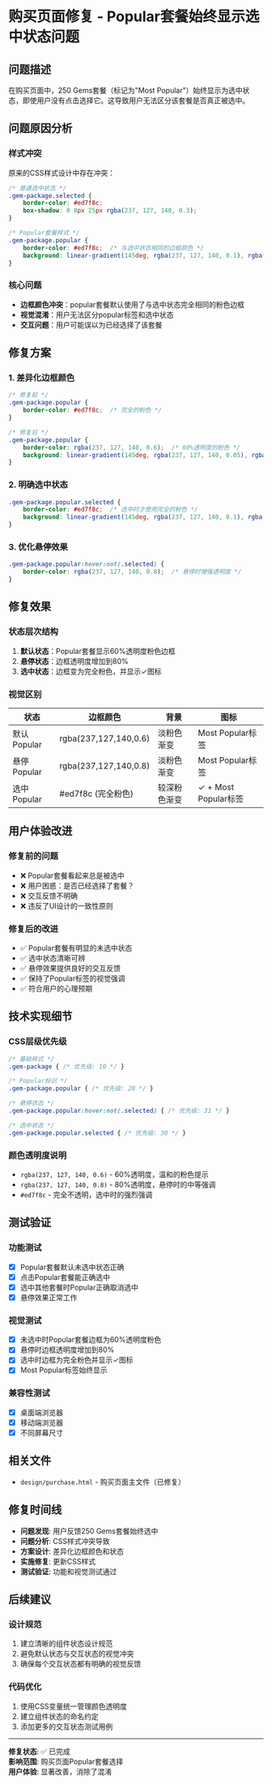 # 购买页面修复 - Popular套餐始终显示选中状态问题

## 问题描述
在购买页面中，250 Gems套餐（标记为"Most Popular"）始终显示为选中状态，即使用户没有点击选择它。这导致用户无法区分该套餐是否真正被选中。

## 问题原因分析

### 样式冲突
原来的CSS样式设计中存在冲突：

```css
/* 普通选中状态 */
.gem-package.selected {
    border-color: #ed7f8c;
    box-shadow: 0 8px 25px rgba(237, 127, 140, 0.3);
}

/* Popular套餐样式 */
.gem-package.popular {
    border-color: #ed7f8c;  /* 与选中状态相同的边框颜色 */
    background: linear-gradient(145deg, rgba(237, 127, 140, 0.1), rgba(237, 127, 140, 0.05));
}
```

### 核心问题
- **边框颜色冲突**：popular套餐默认使用了与选中状态完全相同的粉色边框
- **视觉混淆**：用户无法区分popular标签和选中状态
- **交互问题**：用户可能误以为已经选择了该套餐

## 修复方案

### 1. 差异化边框颜色
```css
/* 修复前 */
.gem-package.popular {
    border-color: #ed7f8c;  /* 完全的粉色 */
}

/* 修复后 */
.gem-package.popular {
    border-color: rgba(237, 127, 140, 0.6);  /* 60%透明度的粉色 */
    background: linear-gradient(145deg, rgba(237, 127, 140, 0.05), rgba(237, 127, 140, 0.02));
}
```

### 2. 明确选中状态
```css
.gem-package.popular.selected {
    border-color: #ed7f8c;  /* 选中时才使用完全的粉色 */
    background: linear-gradient(145deg, rgba(237, 127, 140, 0.1), rgba(237, 127, 140, 0.05));
}
```

### 3. 优化悬停效果
```css
.gem-package.popular:hover:not(.selected) {
    border-color: rgba(237, 127, 140, 0.8);  /* 悬停时增强透明度 */
}
```

## 修复效果

### 状态层次结构
1. **默认状态**：Popular套餐显示60%透明度粉色边框
2. **悬停状态**：边框透明度增加到80%
3. **选中状态**：边框变为完全粉色，并显示✓图标

### 视觉区别
| 状态 | 边框颜色 | 背景 | 图标 |
|------|----------|------|------|
| 默认Popular | rgba(237,127,140,0.6) | 淡粉色渐变 | Most Popular标签 |
| 悬停Popular | rgba(237,127,140,0.8) | 淡粉色渐变 | Most Popular标签 |
| 选中Popular | #ed7f8c (完全粉色) | 较深粉色渐变 | ✓ + Most Popular标签 |

## 用户体验改进

### 修复前的问题
- ❌ Popular套餐看起来总是被选中
- ❌ 用户困惑：是否已经选择了套餐？
- ❌ 交互反馈不明确
- ❌ 违反了UI设计的一致性原则

### 修复后的改进
- ✅ Popular套餐有明显的未选中状态
- ✅ 选中状态清晰可辨
- ✅ 悬停效果提供良好的交互反馈
- ✅ 保持了Popular标签的视觉强调
- ✅ 符合用户的心理预期

## 技术实现细节

### CSS层级优先级
```css
/* 基础样式 */
.gem-package { /* 优先级: 10 */ }

/* Popular标识 */
.gem-package.popular { /* 优先级: 20 */ }

/* 悬停状态 */
.gem-package.popular:hover:not(.selected) { /* 优先级: 31 */ }

/* 选中状态 */
.gem-package.popular.selected { /* 优先级: 30 */ }
```

### 颜色透明度说明
- `rgba(237, 127, 140, 0.6)` - 60%透明度，温和的粉色提示
- `rgba(237, 127, 140, 0.8)` - 80%透明度，悬停时的中等强调
- `#ed7f8c` - 完全不透明，选中时的强烈强调

## 测试验证

### 功能测试
- [x] Popular套餐默认未选中状态正确
- [x] 点击Popular套餐能正确选中
- [x] 选中其他套餐时Popular正确取消选中
- [x] 悬停效果正常工作

### 视觉测试
- [x] 未选中时Popular套餐边框为60%透明度粉色
- [x] 悬停时边框透明度增加到80%
- [x] 选中时边框为完全粉色并显示✓图标
- [x] Most Popular标签始终显示

### 兼容性测试
- [x] 桌面端浏览器
- [x] 移动端浏览器
- [x] 不同屏幕尺寸

## 相关文件
- `design/purchase.html` - 购买页面主文件（已修复）

## 修复时间线
- **问题发现**: 用户反馈250 Gems套餐始终选中
- **问题分析**: CSS样式冲突导致
- **方案设计**: 差异化边框颜色和状态
- **实施修复**: 更新CSS样式
- **测试验证**: 功能和视觉测试通过

## 后续建议

### 设计规范
1. 建立清晰的组件状态设计规范
2. 避免默认状态与交互状态的视觉冲突
3. 确保每个交互状态都有明确的视觉反馈

### 代码优化
1. 使用CSS变量统一管理颜色透明度
2. 建立组件状态的命名约定
3. 添加更多的交互状态测试用例

---

**修复状态**: ✅ 已完成  
**影响范围**: 购买页面Popular套餐选择  
**用户体验**: 显著改善，消除了混淆 